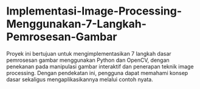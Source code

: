 # Implementasi-Image-Processing-Menggunakan-7-Langkah-Pemrosesan-Gambar
Proyek ini bertujuan untuk mengimplementasikan 7 langkah dasar pemrosesan gambar menggunakan Python dan OpenCV, dengan penekanan pada manipulasi gambar interaktif dan penerapan teknik image processing. Dengan pendekatan ini, pengguna dapat memahami konsep dasar sekaligus mengaplikasikannya melalui contoh nyata.
